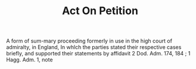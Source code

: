 ---
title: Act On Petition
permalink: "/definitions/act-on-petition.html"
body: A form of sum-mary proceeding formerly in use in the high court of admiralty,
  in England, In whlch the parties stated their respective cases briefly, and supported
  their statements by affidavit 2 Dod. Adm. 174, 184 ; 1 Hagg. Adm. 1, note
published_at: '2018-07-07'
layout: post
---